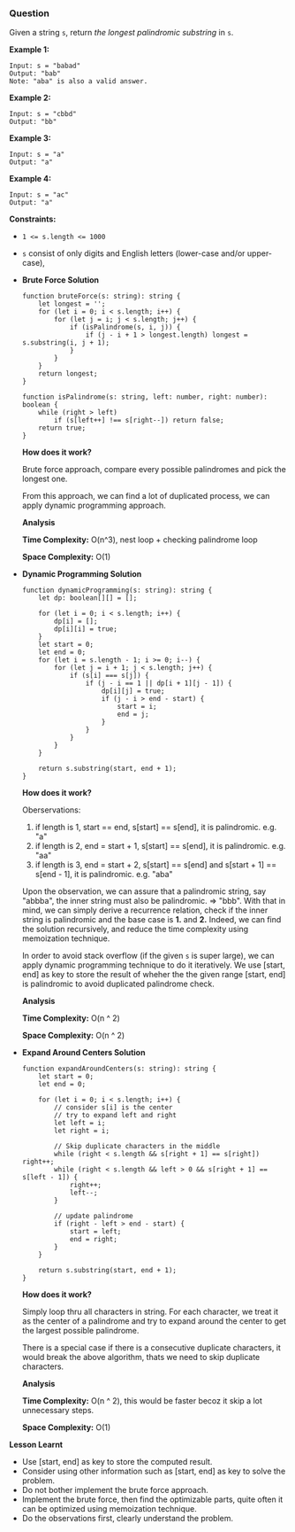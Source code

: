 ### Question

Given a string `s`, return *the longest palindromic substring* in `s`.

**Example 1:**

```
Input: s = "babad"
Output: "bab"
Note: "aba" is also a valid answer.

```

**Example 2:**

```
Input: s = "cbbd"
Output: "bb"

```

**Example 3:**

```
Input: s = "a"
Output: "a"

```

**Example 4:**

```
Input: s = "ac"
Output: "a"

```

**Constraints:**

- `1 <= s.length <= 1000`
- `s` consist of only digits and English letters (lower-case and/or upper-case),

- **Brute Force Solution**

    ```tsx
    function bruteForce(s: string): string {
        let longest = '';
        for (let i = 0; i < s.length; i++) {
            for (let j = i; j < s.length; j++) {
                if (isPalindrome(s, i, j)) {
                    if (j - i + 1 > longest.length) longest = s.substring(i, j + 1);
                }
            }
        }
        return longest;
    }

    function isPalindrome(s: string, left: number, right: number): boolean {
        while (right > left)
            if (s[left++] !== s[right--]) return false;
        return true;
    }
    ```

    **How does it work?**

    Brute force approach, compare every possible palindromes and pick the longest one.

    From this approach, we can find a lot of duplicated process, we can apply dynamic programming approach.

    **Analysis**

    **Time Complexity:** O(n^3), nest loop + checking palindrome loop

    **Space Complexity:** O(1)

- **Dynamic Programming Solution**

    ```tsx
    function dynamicProgramming(s: string): string {
        let dp: boolean[][] = [];
        
        for (let i = 0; i < s.length; i++) {
            dp[i] = [];
            dp[i][i] = true;
        }
        let start = 0;
        let end = 0;
        for (let i = s.length - 1; i >= 0; i--) {
            for (let j = i + 1; j < s.length; j++) {
                if (s[i] === s[j]) {
                    if (j - i == 1 || dp[i + 1][j - 1]) {
                        dp[i][j] = true;
                        if (j - i > end - start) {
                            start = i;
                            end = j;
                        }
                    }
                }
            }
        }
        
        return s.substring(start, end + 1);
    }
    ```

    **How does it work?**

    Oberservations:

    1. if length is 1, start == end, s[start] == s[end], it is palindromic. e.g. "a"
    2. if length is 2, end = start + 1, s[start] == s[end], it is palindromic. e.g. "aa"
    3. if length is 3, end = start + 2, s[start] == s[end] and s[start + 1] == s[end - 1], it is palindromic. e.g. "aba"

    Upon the observation, we can assure that a palindromic string, say "abbba", the inner string must also be palindromic. ⇒ "bbb". With that in mind, we can simply derive a recurrence relation, check if the inner string is palindromic and the base case is **1.** and **2.** Indeed, we can find the solution recursively, and reduce the time complexity using memoization technique.

    In order to avoid stack overflow (if the given `s` is super large), we can apply dynamic programming technique to do it iteratively. We use [start, end] as key to store the result of wheher the the given range [start, end] is palindromic to avoid duplicated palindrome check. 

    **Analysis**

    **Time Complexity:** O(n ^ 2)

    **Space Complexity:** O(n ^ 2)

- **Expand Around Centers Solution**

    ```tsx
    function expandAroundCenters(s: string): string {
        let start = 0;
        let end = 0;
        
        for (let i = 0; i < s.length; i++) {
            // consider s[i] is the center
            // try to expand left and right
            let left = i;
            let right = i;
            
            // Skip duplicate characters in the middle
            while (right < s.length && s[right + 1] == s[right]) right++; 
            while (right < s.length && left > 0 && s[right + 1] == s[left - 1]) {
                right++; 
                left--;
            }
            
            // update palindrome
            if (right - left > end - start) {
                start = left;
                end = right;
            }
        }
        
        return s.substring(start, end + 1);
    }
    ```

    **How does it work?**

    Simply loop thru all characters in string. For each character, we treat it as the center of a palindrome and try to expand around the center to get the largest possible palindrome. 

    There is a special case if there is a consecutive duplicate characters, it would break the above algorithm, thats we need to skip duplicate characters.

    **Analysis**

    **Time Complexity:** O(n ^ 2), this would be faster becoz it skip a lot unnecessary steps.

    **Space Complexity:** O(1)

**Lesson Learnt**

- Use [start, end] as key to store the computed result.
- Consider using other information such as [start, end] as key to solve the problem.
- Do not bother implement the brute force approach.
- Implement the brute force, then find the optimizable parts, quite often it can be optimized using memoization technique.
- Do the observations first, clearly understand the problem.